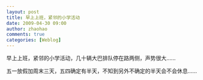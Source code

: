 ```yaml
---
layout: post
title: 早上上班，紧邻的小学活动
date: 2009-04-30 09:00
author: zhaohao
comments: true
categories: [Weblog]
---
```

早上上班，紧邻的小学活动，几十辆大巴排队停在路两侧，声势很大……

五一放假加周末三天，五四确定有半天，不知到另外不确定的半天会不会休息……
